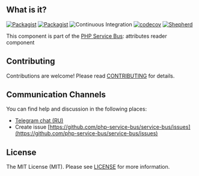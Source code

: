 ## What is it?

[![Packagist](https://img.shields.io/packagist/v/php-service-bus/annotations-reader.svg)](https://packagist.org/packages/php-service-bus/annotations-reader)
[![Packagist](https://img.shields.io/packagist/dt/php-service-bus/annotations-reader.svg)](https://packagist.org/packages/php-service-bus/annotations-reader)
![Continuous Integration](https://github.com/php-service-bus/annotations-reader/workflows/Continuous%20Integration/badge.svg)
[![codecov](https://codecov.io/gh/php-service-bus/annotations-reader/branch/v5.1/graph/badge.svg?token=0bKwdiuo0S)](https://codecov.io/gh/php-service-bus/annotations-reader)
[![Shepherd](https://shepherd.dev/github/php-service-bus/annotations-reader/coverage.svg)](https://shepherd.dev/github/php-service-bus/annotations-reader)


This component is part of the [PHP Service Bus](https://github.com/php-service-bus/service-bus): attributes reader component

## Contributing
Contributions are welcome! Please read [CONTRIBUTING](.github/CONTRIBUTING.md) for details.

## Communication Channels
You can find help and discussion in the following places:
* [Telegram chat (RU)](https://t.me/php_service_bus)
* Create issue [https://github.com/php-service-bus/service-bus/issues](https://github.com/php-service-bus/service-bus/issues)

## License

The MIT License (MIT). Please see [LICENSE](LICENSE.md) for more information.
